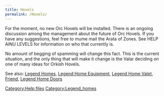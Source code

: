 ```yaml
---
title: Hovels
permalink: /Hovels/
---
```


For the moment, no new Orc Hovels will be installed. There is an ongoing
discussion among the management about the future of Orc Hovels. If you
have any suggestions, feel free to mume mail the Arata of Zones. See
HELP AINU LEVELS for information on who that currently is.

No amount of begging of spamming will change this fact. This is the
current situation, and the only thing that will make it change is the
Valar deciding on one of many ideas for Orkish Hovels.

See also: [Legend Homes](Legend_Homes "wikilink"), [Legend Home
Equipment](Legend_Home_Equipment "wikilink"), [Legend Home
Valet](Legend_Home_Valet "wikilink"), [Friend](Friend "wikilink"),
[Legend Home Doors](Legend_Home_Doors "wikilink")

[Category:Help files](Category:Help_files "wikilink")
[Category:Legend_homes](Category:Legend_homes "wikilink")